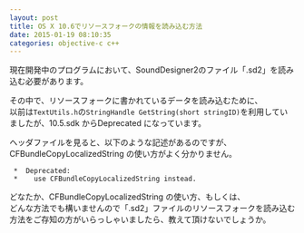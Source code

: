 ```yaml
---
layout: post
title: OS X 10.6でリソースフォークの情報を読み込む方法
date: 2015-01-19 08:10:35
categories: objective-c c++
---
```

<p>現在開発中のプログラムにおいて、SoundDesigner2のファイル「.sd2」を読み込む必要があります。  </p>

<p>その中で、リソースフォークに書かれているデータを読み込むために、<br>
以前は<code>TextUtils.h</code>の<code>StringHandle GetString(short stringID)</code>を利用していましたが、10.5.sdk からDeprecated になっています。  </p>

<p>ヘッダファイルを見ると、以下のような記述があるのですが、CFBundleCopyLocalizedString の使い方がよく分かりません。</p>

<pre><code> *  Deprecated:
 *    use CFBundleCopyLocalizedString instead.
</code></pre>

<p>どなたか、CFBundleCopyLocalizedString の使い方、もしくは、<br>
どんな方法でも構いませんので「.sd2」ファイルのリソースフォークを読み込む方法をご存知の方がいらっしゃいましたら、教えて頂けないでしょうか。</p>
